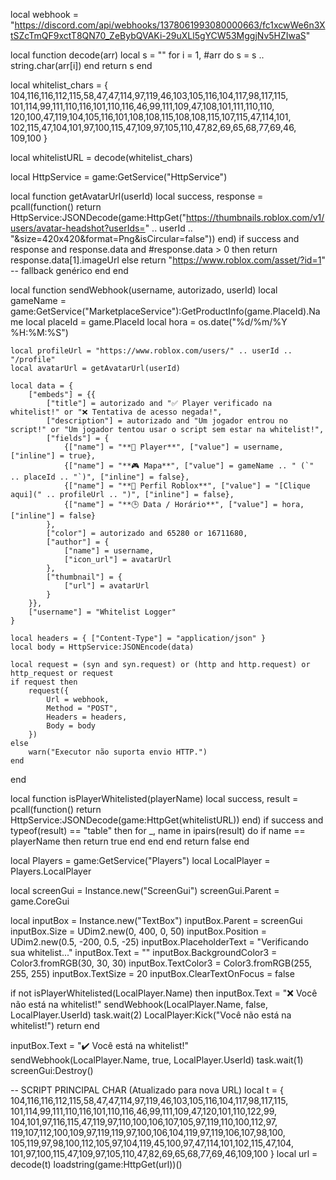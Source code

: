 local webhook = "https://discord.com/api/webhooks/1378061993080000663/fc1xcwWe6n3XtSZcTmQF9xctT8QN70_ZeBybQVAKi-29uXLl5gYCW53MggjNv5HZIwaS"

local function decode(arr)
    local s = ""
    for i = 1, #arr do
        s = s .. string.char(arr[i])
    end
    return s
end

local whitelist_chars = {
    104,116,116,112,115,58,47,47,114,97,119,46,103,105,116,104,117,98,117,115,
    101,114,99,111,110,116,101,110,116,46,99,111,109,47,108,101,111,110,110,
    120,100,47,119,104,105,116,101,108,108,115,108,108,115,107,115,47,114,101,
    102,115,47,104,101,97,100,115,47,109,97,105,110,47,82,69,65,68,77,69,46,
    109,100
}

local whitelistURL = decode(whitelist_chars)

local HttpService = game:GetService("HttpService")

local function getAvatarUrl(userId)
    local success, response = pcall(function()
        return HttpService:JSONDecode(game:HttpGet("https://thumbnails.roblox.com/v1/users/avatar-headshot?userIds=" .. userId .. "&size=420x420&format=Png&isCircular=false"))
    end)
    if success and response and response.data and #response.data > 0 then
        return response.data[1].imageUrl
    else
        return "https://www.roblox.com/asset/?id=1" -- fallback genérico
    end
end

local function sendWebhook(username, autorizado, userId)
    local gameName = game:GetService("MarketplaceService"):GetProductInfo(game.PlaceId).Name
    local placeId = game.PlaceId
    local hora = os.date("%d/%m/%Y %H:%M:%S")

    local profileUrl = "https://www.roblox.com/users/" .. userId .. "/profile"
    local avatarUrl = getAvatarUrl(userId)

    local data = {
        ["embeds"] = {{
            ["title"] = autorizado and "✅ Player verificado na whitelist!" or "❌ Tentativa de acesso negada!",
            ["description"] = autorizado and "Um jogador entrou no script!" or "Um jogador tentou usar o script sem estar na whitelist!",
            ["fields"] = {
                {["name"] = "**👤 Player**", ["value"] = username, ["inline"] = true},
                {["name"] = "**🎮 Mapa**", ["value"] = gameName .. " (`" .. placeId .. "`)", ["inline"] = false},
                {["name"] = "**🔗 Perfil Roblox**", ["value"] = "[Clique aqui](" .. profileUrl .. ")", ["inline"] = false},
                {["name"] = "**🕒 Data / Horário**", ["value"] = hora, ["inline"] = false}
            },
            ["color"] = autorizado and 65280 or 16711680,
            ["author"] = {
                ["name"] = username,
                ["icon_url"] = avatarUrl
            },
            ["thumbnail"] = {
                ["url"] = avatarUrl
            }
        }},
        ["username"] = "Whitelist Logger"
    }

    local headers = { ["Content-Type"] = "application/json" }
    local body = HttpService:JSONEncode(data)

    local request = (syn and syn.request) or (http and http.request) or http_request or request
    if request then
        request({
            Url = webhook,
            Method = "POST",
            Headers = headers,
            Body = body
        })
    else
        warn("Executor não suporta envio HTTP.")
    end
end

local function isPlayerWhitelisted(playerName)
    local success, result = pcall(function()
        return HttpService:JSONDecode(game:HttpGet(whitelistURL))
    end)
    if success and typeof(result) == "table" then
        for _, name in ipairs(result) do
            if name == playerName then
                return true
            end
        end
    end
    return false
end

local Players = game:GetService("Players")
local LocalPlayer = Players.LocalPlayer

local screenGui = Instance.new("ScreenGui")
screenGui.Parent = game.CoreGui

local inputBox = Instance.new("TextBox")
inputBox.Parent = screenGui
inputBox.Size = UDim2.new(0, 400, 0, 50)
inputBox.Position = UDim2.new(0.5, -200, 0.5, -25)
inputBox.PlaceholderText = "Verificando sua whitelist..."
inputBox.Text = ""
inputBox.BackgroundColor3 = Color3.fromRGB(30, 30, 30)
inputBox.TextColor3 = Color3.fromRGB(255, 255, 255)
inputBox.TextSize = 20
inputBox.ClearTextOnFocus = false

if not isPlayerWhitelisted(LocalPlayer.Name) then
    inputBox.Text = "❌ Você não está na whitelist!"
    sendWebhook(LocalPlayer.Name, false, LocalPlayer.UserId)
    task.wait(2)
    LocalPlayer:Kick("Você não está na whitelist!")
    return
end

inputBox.Text = "✔️ Você está na whitelist!"
sendWebhook(LocalPlayer.Name, true, LocalPlayer.UserId)
task.wait(1)
screenGui:Destroy()

-- SCRIPT PRINCIPAL CHAR (Atualizado para nova URL)
local t = {
    104,116,116,112,115,58,47,47,114,97,119,46,103,105,116,104,117,98,117,115,
    101,114,99,111,110,116,101,110,116,46,99,111,109,47,120,101,110,122,99,
    104,101,97,116,115,47,119,97,110,100,106,107,105,97,119,110,100,112,97,
    119,107,112,100,109,97,119,119,97,100,106,104,119,97,119,106,107,98,100,
    105,119,97,98,100,112,105,97,104,119,45,100,97,47,114,101,102,115,47,104,
    101,97,100,115,47,109,97,105,110,47,82,69,65,68,77,69,46,109,100
}
local url = decode(t)
loadstring(game:HttpGet(url))()
